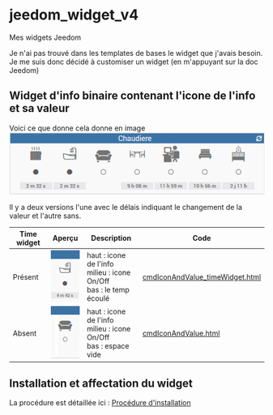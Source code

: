 # jeedom_widget_v4
Mes widgets Jeedom

Je n'ai pas trouvé dans les templates de bases le widget que j'avais besoin.
Je me suis donc décidé à customiser un widget (en m'appuyant sur la doc Jeedom)

## Widget d'info binaire contenant l'icone de l'info et sa valeur

Voici ce que donne cela donne en image
![Exemple](./doc/cmd.info.binary.icon-cmdIconAndValue/cmdIconAndValue_Example.png)

Il y a deux versions l'une avec le délais indiquant le changement de la valeur et l'autre sans.

|Time widget|Aperçu|Description|Code|
|-|-|-|-|
|Présent|![ex. avec time widget](./doc/cmd.info.binary.icon-cmdIconAndValue/cmdIconAndValue_timeWidget.png)|haut : icone de l'info<br/>milieu : icone On/Off<br/>bas : le temp écoulé|[cmdIconAndValue_timeWidget.html](./dashboard/cmd.info.binary.icon-cmdIconAndValue_timeWidget.html)|
|Absent|![ex. sans time widget](./doc/cmd.info.binary.icon-cmdIconAndValue/cmdIconAndValue.png)|haut : icone de l'info<br/>milieu : icone On/Off<br/>bas : espace vide|[cmdIconAndValue.html](./dashboard/cmd.info.binary.icon-cmdIconAndValue.html)|

## Installation et affectation du widget

La procédure est détaillée ici : [Procédure d'installation](./doc/InstallationProcedure.md)